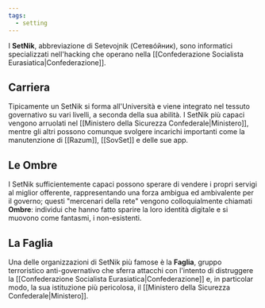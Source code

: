 ```yaml
---
tags:
  - setting
---
```

I **SetNik**, abbreviazione di Setevojnik (Сетевóйник), sono informatici specializzati nell'hacking che operano nella \[\[Confederazione Socialista Eurasiatica|Confederazione]].

## Carriera

Tipicamente un SetNik si forma all'Università e viene integrato nel tessuto governativo su vari livelli, a seconda della sua abilità. I SetNik più capaci vengono arruolati nel \[\[Ministero della Sicurezza Confederale|Ministero]], mentre gli altri possono comunque svolgere incarichi importanti come la manutenzione di \[\[Razum]], \[\[SovSet]] e delle sue app.

## Le Ombre

I SetNik sufficientemente capaci possono sperare di vendere i propri servigi al miglior offerente, rappresentando una forza ambigua ed ambivalente per il governo; questi "mercenari della rete" vengono colloquialmente chiamati **Ombre**: individui che hanno fatto sparire la loro identità digitale e si muovono come fantasmi, i non-esistenti.

## La Faglia

Una delle organizzazioni di SetNik più famose è la **Faglia**, gruppo terroristico anti-governativo che sferra attacchi con l'intento di distruggere la \[\[Confederazione Socialista Eurasiatica|Confederazione]] e, in particolar modo, la sua istituzione più pericolosa, il \[\[Ministero della Sicurezza Confederale|Ministero]].

